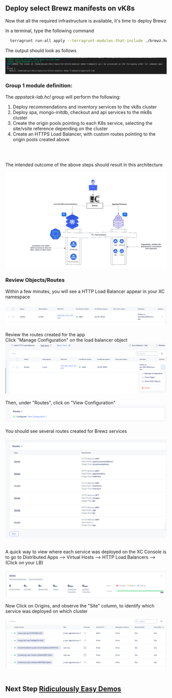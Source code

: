 
## Deploy select Brewz manifests on vK8s
Now that all the required infrastructure is available, it's time to deploy Brewz

In a terminal, type the following command
  
  ```bash
    terragrunt run-all apply --terragrunt-modules-that-include ./brewz.hcl
   ```
The output should look as follows

![](/images/brewz-group.png)

### Group 1 module definition:  
 
The *appstack-lab.hcl* group will perform the following:
1) Deploy recommendations and inventory services to the vk8s cluster 
2) Deploy spa, mongo-initdb, checkout and api services to the mk8s cluster
3) Create the origin pools pointing to each K8s service, selecting the site/vsite reference depending on the cluster
4) Create an HTTPS Load Balancer, with custom routes pointing to the origin pools created above
<br/>
<br/>

The intended outcome of the above steps should result in this architecture 

![](./images/Brewz-Architecture.png)


### Review Objects/Routes
Within a few minutes, you will see a HTTP Load Balancer appear in your XC namespace
<br/>
<br/>
![](./images/lb-object.png)
<br/>
<br/>
Review the routes created for the app   
Click "Manage Configuration" on the load balancer object
![](./images/lb-manage.png)
<br/>
<br/>
Then, under "Routes", click on "View Configuration"
![](./images/routes-view-conf.png)
<br/>
<br/>
You should see several routes created for Brewz services
<br/>
<br/>
![](./images/lb-routes.png)
<br/>
<br/>

A quick way to view where each service was deployed on the XC Console is to go to Distributed Apps --> Virtual Hosts --> HTTP Load Balancers --> (Click on your LB)
<br/>
<br/>
![](./images/lb-view.png)

Now Click on Origins, and observe the "Site" column, to identify which service was deployed on which cluster
<br/>
<br/>
![](./images/lb-origins-locations.png)
<br/>
<br/>
## Next Step  [Ridiculously Easy Demos](lab_1.4.md)